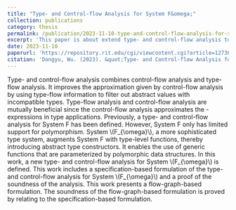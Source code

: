 ```yaml
---
title: "Type- and Control-flow Analysis for System F&omega;"
collection: publications
category: thesis
permalink: /publication/2023-11-10-type-and-control-flow-analysis-for-system-f-omega.md
excerpt: 'This paper is about extend type- and control-flow analysis to System \\(F_{\omega}\\).'
date: 2023-11-10
paperurl: 'https://repository.rit.edu/cgi/viewcontent.cgi?article=12736&context=theses'
citation: 'Dongyu, Wu. (2023). &quot;Type- and Control-flow Analysis for System F&omega;.&quot; Master’s thesis, Rochester Institute of Technology, Rochester, NY.'
---
```


Type- and control-flow analysis combines control-flow analysis and type-flow analysis. It improves the approximation given by control-flow analysis by using type-flow information to filter out abstract values with incompatible types. Type-flow analysis and control-flow analysis are mutually beneficial since the control-flow analysis approximates the  -expressions in type applications. Previously, a type- and control-flow analysis for System F has been defined. However, System F only has limited support for polymorphism. System \\(F_{\omega}\\), a more sophisticated type system, augments System F with type-level functions, thereby introducing abstract type constructors. It enables the use of generic functions that are parameterized by polymorphic data structures. In this work, a new type- and control-flow analysis for System \\(F_{\omega}\\) is defined. This work includes a specification-based formulation of the type- and control-flow analysis for System \\(F_{\omega}\\) and a proof of the soundness of the analysis. This work presents a flow-graph-based formulation. The soundness of the flow-graph-based formulation is proved by relating to the specification-based formulation.
